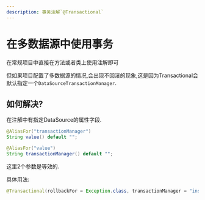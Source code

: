 ```yaml
---
description: 事务注解`@Transactional`
---
```


# 在多数据源中使用事务

在常规项目中直接在方法或者类上使用注解即可

但如果项目配置了多数据源的情况,会出现不回滚的现象,这是因为Transactional会默认指定一个`DataSourceTransactionManager`.&#x20;

## 如何解决?

在注解中有指定DataSource的属性字段.

```java
@AliasFor("transactionManager")
String value() default "";

@AliasFor("value")
String transactionManager() default "";
```

这里2个参数是等效的.

具体用法:

```java
@Transactional(rollbackFor = Exception.class, transactionManager = "insTransactionManager")
```
